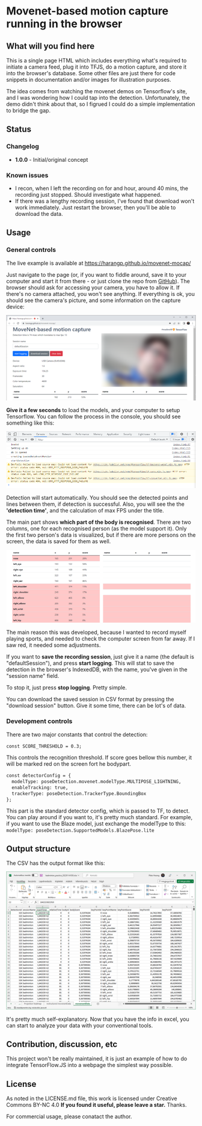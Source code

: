 # Movenet-based motion capture running in the browser

## What will you find here

This is a single page HTML which includes everything what's required to initiate a camera feed, plug it into TFJS, do a motion capture, and store it into the browser's database. Some other files are just there for code snippets in documentation and/or images for illustration purposes.

The idea comes from watching the movenet demos on Tensorflow's site, and I was wondering how I could tap into the detection. Unfortunately, the demo didn't think about that, so I figrued I could do a simple implementation to bridge the gap.

## Status

### Changelog

- **1.0.0** - Initial/original concept

### Known issues

- I recon, when I left the recording on for and hour, around 40 mins, the recording just stopped. Should investigate what happened.
- If there was a lengthy recording session, I've found that download won't work immediately. Just restart the browser, then you'll be able to download the data.

## Usage

### General controls

The live example is available at https://harangp.github.io/movenet-mocap/

Just navigate to the page (or, if you want to fiddle around, save it to your computer and start it from there - or just clone the repo from [GitHub](https://github.com/harangp/movenet-mocap)). The browser should ask for accessing your camera, you have to allow it. If there's no camera attached, you won't see anything. If everything is ok, you should see the camera's picture, and some information on the capture device:

![capture device information](images/captureDeviceInfo_v3.png)

**Give it a few seconds** to load the models, and your computer to setup Tensorflow. You can follow the process in the console, you should see something like this:

![console upon successful startup](images/console.png)

Detection will start automatically. You should see the detected points and lines between them, if detection is successful. Also, you will see the the **'detection time'**, and the calculation of max FPS under the title.

The main part shows **which part of the body is recognised**. There are two columns, one for each recognised person (as the model support it). Only the first two person's data is visualized, but if there are more persons on the screen, the data is saved for them as well.

![recognised body parts](images/mocapScreen.png)

The main reason this was developed, because I wanted to record myself playing sports, and needed to check the computer screen from far away. If I saw red, it needed some adjustments.

If you want to **save the recording session**, just give it a name (the default is "defaultSession"), and press **start logging**. This will stat to save the detection in the browser's IndexedDB, with the name, you've given in the "session name" field.

To stop it, just press **stop logging**. Pretty simple.

You can download the saved session in CSV format by pressing the "download session" button. Give it some time, there can be lot's of data.

### Development controls

There are two major constants that control the detection:

``` JS
const SCORE_THRESHOLD = 0.3;
```
This controls the recognition threshold. If score goes bellow this number, it will be marked red  on the screen fort he bodypart.

``` JS
const detectorConfig = {
  modelType: poseDetection.movenet.modelType.MULTIPOSE_LIGHTNING,
  enableTracking: true,
  trackerType: poseDetection.TrackerType.BoundingBox
};
```
This part is the standard detector config, which is passed to TF, to detect. You can play around if you want to, it's pretty much standard. For example, if you want to use the Blaze model, just exchange the modelType to this: `modelType: poseDetection.SupportedModels.BlazePose.lite`

## Output structure

The CSV has the output format like this:

![Excel data snipet](images/excelData.png)

It's pretty much self-explanatory. Now that you have the info in excel, you can start to analyze your data with your conventional tools.

## Contribution, discussion, etc

This project won't be really maintained, it is just an example of how to do integrate TensorFlow.JS into a webpage the simplest way possible.

## License

As noted in the LICENSE.md file, this work is licensed under Creative Commons BY-NC 4.0 **If you found it useful, please leave a star.** Thanks.

For commercial usage, please conatact the author.